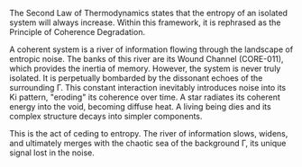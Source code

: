 The Second Law of Thermodynamics states that the entropy of an isolated system will always increase. Within this framework, it is rephrased as the Principle of Coherence Degradation.

A coherent system is a river of information flowing through the landscape of entropic noise. The banks of this river are its Wound Channel (CORE-011), which provides the inertia of memory. However, the system is never truly isolated. It is perpetually bombarded by the dissonant echoes of the surrounding Γ. This constant interaction inevitably introduces noise into its Ki pattern, "eroding" its coherence over time. A star radiates its coherent energy into the void, becoming diffuse heat. A living being dies and its complex structure decays into simpler components.

This is the act of ceding to entropy. The river of information slows, widens, and ultimately merges with the chaotic sea of the background Γ, its unique signal lost in the noise.